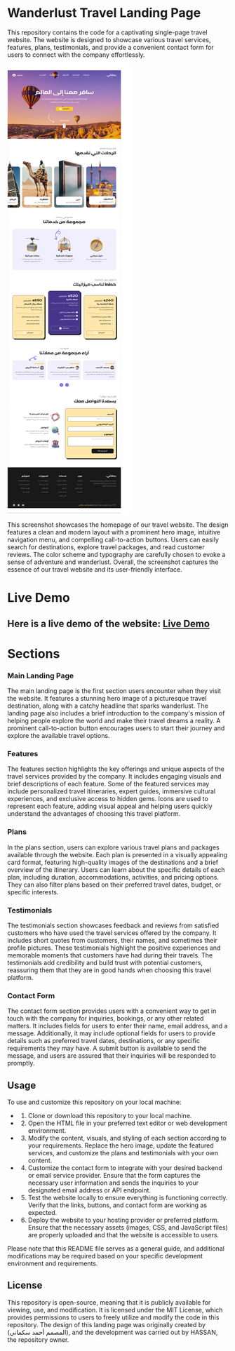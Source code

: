 # Wanderlust Travel Landing Page

This repository contains the code for a captivating single-page travel website. The website is designed to showcase various travel services, features, plans, testimonials, and provide a convenient contact form for users to connect with the company effortlessly.

![Screenshot](/design/rehlate.png)

This screenshot showcases the homepage of our travel website. The design features a clean and modern layout with a prominent hero image, intuitive navigation menu, and compelling call-to-action buttons. Users can easily search for destinations, explore travel packages, and read customer reviews. The color scheme and typography are carefully chosen to evoke a sense of adventure and wanderlust. Overall, the screenshot captures the essence of our travel website and its user-friendly interface.

# Live Demo
## Here is a live demo of the website: [Live Demo](https://namedrehlate.netlify.app/)


# Sections

### Main Landing Page

The main landing page is the first section users encounter when they visit the website. It features a stunning hero image of a picturesque travel destination, along with a catchy headline that sparks wanderlust. The landing page also includes a brief introduction to the company's mission of helping people explore the world and make their travel dreams a reality. A prominent call-to-action button encourages users to start their journey and explore the available travel options.

### Features

The features section highlights the key offerings and unique aspects of the travel services provided by the company. It includes engaging visuals and brief descriptions of each feature. Some of the featured services may include personalized travel itineraries, expert guides, immersive cultural experiences, and exclusive access to hidden gems. Icons are used to represent each feature, adding visual appeal and helping users quickly understand the advantages of choosing this travel platform.

### Plans

In the plans section, users can explore various travel plans and packages available through the website. Each plan is presented in a visually appealing card format, featuring high-quality images of the destinations and a brief overview of the itinerary. Users can learn about the specific details of each plan, including duration, accommodations, activities, and pricing options. They can also filter plans based on their preferred travel dates, budget, or specific interests.

### Testimonials

The testimonials section showcases feedback and reviews from satisfied customers who have used the travel services offered by the company. It includes short quotes from customers, their names, and sometimes their profile pictures. These testimonials highlight the positive experiences and memorable moments that customers have had during their travels. The testimonials add credibility and build trust with potential customers, reassuring them that they are in good hands when choosing this travel platform.

### Contact Form

The contact form section provides users with a convenient way to get in touch with the company for inquiries, bookings, or any other related matters. It includes fields for users to enter their name, email address, and a message. Additionally, it may include optional fields for users to provide details such as preferred travel dates, destinations, or any specific requirements they may have. A submit button is available to send the message, and users are assured that their inquiries will be responded to promptly.

## Usage

To use and customize this repository on your local machine:

- 1. Clone or download this repository to your local machine.
- 2. Open the HTML file in your preferred text editor or web development environment.
- 3. Modify the content, visuals, and styling of each section according to your requirements. Replace the hero image, update the featured services, and customize the plans and testimonials with your own content.
- 4. Customize the contact form to integrate with your desired backend or email service provider. Ensure that the form captures the necessary user information and sends the inquiries to your designated email address or API endpoint.
- 5. Test the website locally to ensure everything is functioning correctly. Verify that the links, buttons, and contact form are working as expected.
- 6. Deploy the website to your hosting provider or preferred platform. Ensure that the necessary assets (images, CSS, and JavaScript files) are properly uploaded and that the website is accessible to users.

Please note that this README file serves as a general guide, and additional modifications may be required based on your specific development environment and requirements.

## License


This repository is open-source, meaning that it is publicly available for viewing, use, and modification. It is licensed 
under the MIT License, which provides permissions to users to freely utilize and modify the code in this repository. The 
design of this landing page was originally created by (المصمم أحمد سكماني), and the development was carried out by HASSAN,
the repository owner.
